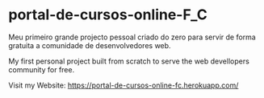 # portal-de-cursos-online-F_C
Meu primeiro grande projecto pessoal criado do zero para servir de forma gratuita a comunidade de desenvolvedores web.

My first personal project built from scratch to serve the web devellopers community for free.


Visit my Website: https://portal-de-cursos-online-fc.herokuapp.com/
